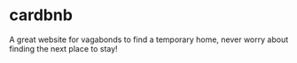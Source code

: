 # cardbnb
A great website for vagabonds to find a temporary home, never worry about finding the next place to stay!
